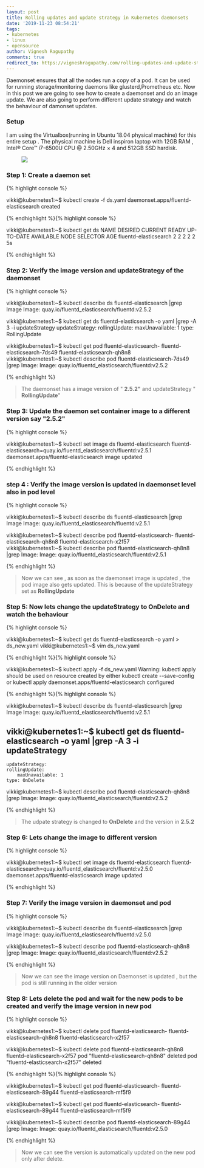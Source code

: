 ```yaml
---
layout: post
title: Rolling updates and update strategy in Kubernetes daemonsets
date: '2019-11-23 08:54:21'
tags:
- kubernetes
- linux
- opensource
author: Vignesh Ragupathy
comments: true
redirect_to: https://vigneshragupathy.com/rolling-updates-and-update-strategy-in-kubernetes-daemonsets/
---
```

Daemonset ensures that all the nodes run a copy of a pod. It can be used for running storage/monitoring daemons like glusterd,Prometheus etc. Now in this post we are going to see how to create a daemonset and do an image update. We are also going to perform different update strategy and watch the behaviour of damonset updates.

### **Setup**

I am using the Virtualbox(running in Ubuntu 18.04 physical machine) for this entire setup . The physical machine is Dell inspiron laptop with 12GB RAM , Intel® Core™ i7-6500U CPU @ 2.50GHz × 4 and 512GB SSD hardisk.

<!--kg-card-begin: image--><figure class="kg-card kg-image-card"><img src="/content/images/2019/11/Screenshot-from-2019-11-23-11-56-54-1.png" class="kg-image"></figure><!--kg-card-end: image-->
### Step 1: Create a daemon set 
{% highlight console %}

vikki@kubernetes1:~$ kubectl create -f ds.yaml 
daemonset.apps/fluentd-elasticsearch created

{% endhighlight %}<!--kg-card-begin: html--><script src="https://gist.github.com/vigneshragupathy/467337d30e6018fae4d33af6d762f36d.js"></script><!--kg-card-end: html-->{% highlight console %}

vikki@kubernetes1:~$ kubectl get ds
NAME DESIRED CURRENT READY UP-TO-DATE AVAILABLE NODE SELECTOR AGE
fluentd-elasticsearch 2 2 2 2 2 <none> 5s

{% endhighlight %}
### Step 2: Verify the image version and updateStrategy of the daemonset
{% highlight console %}

vikki@kubernetes1:~$ kubectl describe ds fluentd-elasticsearch |grep Image
    Image: quay.io/fluentd_elasticsearch/fluentd:v2.5.2

vikki@kubernetes1:~$ kubectl get ds fluentd-elasticsearch -o yaml |grep -A 3 -i updateStrategy
    updateStrategy:
    rollingUpdate:
        maxUnavailable: 1
    type: RollingUpdate

vikki@kubernetes1:~$ kubectl get pod fluentd-elasticsearch-
fluentd-elasticsearch-7ds49 fluentd-elasticsearch-qh8n8  
vikki@kubernetes1:~$ kubectl describe pod fluentd-elasticsearch-7ds49 |grep Image:
    Image: quay.io/fluentd_elasticsearch/fluentd:v2.5.2
    

{% endhighlight %}

> The daemonset has a image version of " **2.5.2"** and updateStrategy " **RollingUpdate**"

### Step 3: Update the daemon set container image to a different version say "2.5.2" 
{% highlight console %}

vikki@kubernetes1:~$ kubectl set image ds fluentd-elasticsearch fluentd-elasticsearch=quay.io/fluentd_elasticsearch/fluentd:v2.5.1
daemonset.apps/fluentd-elasticsearch image updated

{% endhighlight %}
### step 4 : Verify the image version is updated in daemonset level also in pod level
{% highlight console %}

vikki@kubernetes1:~$ kubectl describe ds fluentd-elasticsearch |grep Image
    Image: quay.io/fluentd_elasticsearch/fluentd:v2.5.1

vikki@kubernetes1:~$ kubectl describe pod fluentd-elasticsearch-
fluentd-elasticsearch-qh8n8 fluentd-elasticsearch-x2f57  
vikki@kubernetes1:~$ kubectl describe pod fluentd-elasticsearch-qh8n8 |grep Image:
    Image: quay.io/fluentd_elasticsearch/fluentd:v2.5.1

{% endhighlight %}

> Now we can see , as soon as the daemonset image is updated , the pod image also gets updated. This is because of the updateStrategy set as **RollingUpdate**

### Step 5: Now lets change the updateStrategy to OnDelete and watch the behaviour
{% highlight console %}

vikki@kubernetes1:~$ kubectl get ds fluentd-elasticsearch -o yaml > ds_new.yaml 
vikki@kubernetes1:~$ vim ds_new.yaml 
    
    
    

{% endhighlight %}<!--kg-card-begin: html--><script src="https://gist.github.com/vigneshragupathy/573453ca14d2e79e02f3cfe6c7a3ef20.js"></script><!--kg-card-end: html-->{% highlight console %}

vikki@kubernetes1:~$ kubectl apply -f ds_new.yaml 
Warning: kubectl apply should be used on resource created by either kubectl create --save-config or kubectl apply
daemonset.apps/fluentd-elasticsearch configured

{% endhighlight %}{% highlight console %}

vikki@kubernetes1:~$ kubectl describe ds fluentd-elasticsearch |grep Image
    Image: quay.io/fluentd_elasticsearch/fluentd:v2.5.1

vikki@kubernetes1:~$ kubectl get ds fluentd-elasticsearch -o yaml |grep -A 3 -i updateStrategy
--
    updateStrategy:
    rollingUpdate:
        maxUnavailable: 1
    type: OnDelete

vikki@kubernetes1:~$ kubectl describe pod fluentd-elasticsearch-qh8n8 |grep Image:
    Image: quay.io/fluentd_elasticsearch/fluentd:v2.5.2
    

{% endhighlight %}

> The udpate strategy is changed to **OnDelete** and the version in **2.5.2**

### Step 6: Lets change the image to different version
{% highlight console %}

vikki@kubernetes1:~$ kubectl set image ds fluentd-elasticsearch fluentd-elasticsearch=quay.io/fluentd_elasticsearch/fluentd:v2.5.0
daemonset.apps/fluentd-elasticsearch image updated

{% endhighlight %}
### Step 7: Verify the image version in daemonset and pod
{% highlight console %}

vikki@kubernetes1:~$ kubectl describe ds fluentd-elasticsearch |grep Image
    Image: quay.io/fluentd_elasticsearch/fluentd:v2.5.0

vikki@kubernetes1:~$ kubectl describe pod fluentd-elasticsearch-qh8n8 |grep Image:
    Image: quay.io/fluentd_elasticsearch/fluentd:v2.5.2

{% endhighlight %}

> Now we can see the image version on Daemonset is updated , but the pod is still running in the older version

### Step 8: Lets delete the pod and wait for the new pods to be created and verify the image version in new pod
{% highlight console %}

vikki@kubernetes1:~$ kubectl delete pod fluentd-elasticsearch-
fluentd-elasticsearch-qh8n8 fluentd-elasticsearch-x2f57  

vikki@kubernetes1:~$ kubectl delete pod fluentd-elasticsearch-qh8n8 fluentd-elasticsearch-x2f57
pod "fluentd-elasticsearch-qh8n8" deleted
pod "fluentd-elasticsearch-x2f57" deleted

{% endhighlight %}{% highlight console %}

vikki@kubernetes1:~$ kubectl get pod fluentd-elasticsearch-
fluentd-elasticsearch-89g44 fluentd-elasticsearch-mf5f9  

vikki@kubernetes1:~$ kubectl get pod fluentd-elasticsearch-
fluentd-elasticsearch-89g44 fluentd-elasticsearch-mf5f9  

vikki@kubernetes1:~$ kubectl describe pod fluentd-elasticsearch-89g44 |grep Image:
    Image: quay.io/fluentd_elasticsearch/fluentd:v2.5.0

{% endhighlight %}

> Now we can see the version is automatically updated on the new pod only after delete.


